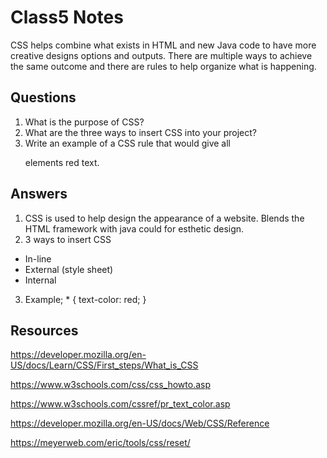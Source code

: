 # Class5 Notes

CSS helps combine what exists in HTML and new Java code to have more creative designs options and outputs. There are multiple ways to achieve the same outcome and there are rules to help organize what is happening.

## Questions

1. What is the purpose of CSS?
2. What are the three ways to insert CSS into your project?
3. Write an example of a CSS rule that would give all <p> elements red text.

## Answers

1. CSS is used to help design the appearance of a website. Blends the HTML framework with java could for esthetic design.
2. 3 ways to insert CSS
 + In-line
 + External (style sheet)
 + Internal
3. Example; * {
    text-color: red;
}

## Resources

https://developer.mozilla.org/en-US/docs/Learn/CSS/First_steps/What_is_CSS

https://www.w3schools.com/css/css_howto.asp

https://www.w3schools.com/cssref/pr_text_color.asp

https://developer.mozilla.org/en-US/docs/Web/CSS/Reference

https://meyerweb.com/eric/tools/css/reset/